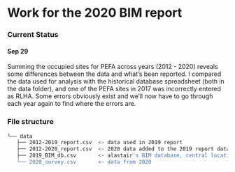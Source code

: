 Work for the 2020 BIM report
================

### Current Status
#### Sep 29
Summing the occupied sites for PEFA across years (2012 - 2020) reveals
some differences between the data and what’s been reported. I compared
the data used for analysis with the historical database spreadsheet
(both in the data folder), and one of the PEFA sites in 2017 was
incorrectly entered as RLHA. Some errors obviously exist and we’ll now
have to go through each year again to find where the errors are.


### File structure

```bash
└── data
   ├── 2012-2019_report.csv  <- data used in 2019 report
   ├── 2012-2020_report.csv  <- 2020 data added to the 2019 report data
   ├── 2019_BIM_db.csv       <- alastair's BIM database, central location for data
   └── 2020_survey.csv       <- data from 2020
```
